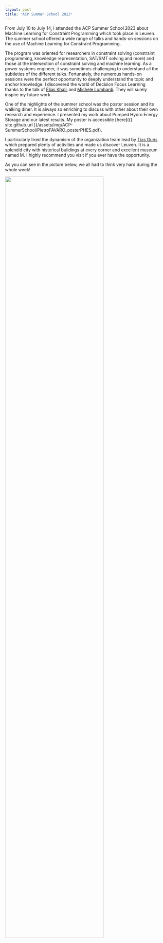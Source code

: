 ```yaml
---
layout: post
title: "ACP Summer School 2023" 
---
```


From July 10 to July 14, I attended the ACP Summer School 2023 about Machine Learning for Constraint Programming which took place in Leuven. The summer school offered a wide range of talks and hands-on sessions on the use of Machine Learning for Constraint Programming.

The program was oriented for researchers in constraint solving (constraint programming, knowledge representation, SAT/SMT solving and more) and those at the intersection of constraint solving and machine learning. As a power systems engineer, it was sometimes challenging to understand all the subtleties of the different talks. Fortunately, the numerous hands-on sessions were the perfect opportunity to deeply understand the topic and anchor knowledge. I discovered the world of Decision Focus Learning thanks to the talk of [Elias Khalil](https://ekhalil.com) and [Michele Lombardi](https://www.linkedin.com/in/michele-lombardi-3266455?miniProfileUrn=urn%3Ali%3Afs_miniProfile%3AACoAAAD7_44BbfP_20oi0KycIniH8O7xWl65Ins&lipi=urn%3Ali%3Apage%3Ad_flagship3_search_srp_all%3BRFzE%2BzNSSnydpyNBLFGxzQ%3D%3D). They will surely inspire my future work.

One of the highlights of the summer school was the poster session and its walking diner. It is always so enriching to discuss with other about their own research and experience. I presented my work about Pumped Hydro Energy Storage and our latest results. My poster is accessible [here]({{ site.github.url }}/assets/img/ACP-SummerSchool/PietroFAVARO_posterPHES.pdf).

I particularly liked the dynamism of the organization team lead by [Tias Guns](https://people.cs.kuleuven.be/~tias.guns/) which prepared plenty of activities and made us discover Leuven. It is a splendid city with historical buildings at every corner and excellent museum named M. I highly recommend you visit if you ever have the opportunity.

As you can see in the picture below, we all had to think very hard during the whole week!

<img style="align: middle; width: 80%; max-width:1000px; height:auto" src="{{ site.github.url }}/assets/img/ACP-SummerSchool/ACPsummerschool-grouppicture.JPG">
